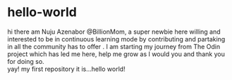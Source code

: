 # hello-world
hi there am Nuju Azenabor @BillionMom, a super newbie here willing and interested to be in continuous learning mode by contributing and partaking in all the community has to offer .
I am starting my journey from The Odin project which has led me here, help me grow as I would you and thank you for doing so.  
yay! my first repository it is...hello world!
